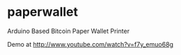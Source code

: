 paperwallet
===========

Arduino Based Bitcoin Paper Wallet Printer

Demo at http://www.youtube.com/watch?v=f7y_emuo68g
